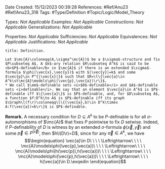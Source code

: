 <div class="topSpace"></div>

Date Created: 15/12/2023 00:39:28
References: #Ref/Anu23 #Ref/Anu23_318
Tags: #Type/Definition #Topic/Logic/Model_Theory

Types: <i>Not Applicable</i>
Examples: <i>Not Applicable</i>
Constructions: <i>Not Applicable</i>
Generalizations: <i>Not Applicable</i>

Properties: <i>Not Applicable</i>
Sufficiencies: <i>Not Applicable</i>
Equivalences: <i>Not Applicable</i>
Justifications: <i>Not Applicable</i>

``` ad-Definition
title: Definition.

Let $\mc{A}\coloneqq(A,\sigma^\mc{A})$ be a $\sigma$-structure and fix $P\subseteq A$. A $k$-ary relation $R\subseteq A^k$ is said to be <b>$P$-definable</b> in $\mc{A}$ if there is an extended $\sigma$-formula $\phi(\vec{x},\vec{y})$ with $|\vec{y}|=k$ and some $\vec{p}\in P^{|\vec{x}|}$ such that $R=\l\{\vec{a}\in A^k\st\mc{A}\models\phi(\vec{p},\vec{a})\r\}$.
* We call $\em$-definable sets <i>$0$-definable</i> and $A$-definable sets <i>definable</i>. We say that an element $\vec{a}\in A^k$ is $P$-definable iff $\{\vec{a}\}$ is $P$-definable, and, for $D\subseteq A$, a function $f:D^k\to A$ is $P$-definable iff its graph $\Graph\l(f\r)\coloneqq\l\{(\vec{a},b)\in D^k\times A:f(\vec{a})=b\r\}$ is $P$-definable.

```

<b>Remark.</b> A necessary condition for $D\subseteq A^k$ to be $P$-definable is for all $\sigma$-automorphisms of $\mc{A}$ that fixes $P$ pointwise to fix $D$ setwise. Indeed, if $P$-definability of $D$ is witness by an extended $\sigma$-formula $\phi(\vec{x},\vec{y})$ and some $\vec{p}\in P^{|\vec{x}|}$, then $h\l(D\r)=D$, since for any $\vec{a}\in A^k$, we have
$$\begin{equation}
    \vec{a}\in D\ \ \ \ \Leftrightarrow\ \ \ \ \mc{A}\models\phi(\vec{p},\vec{a})\ \ \ \ \Leftrightarrow\ \ \ \ \mc{A}\models\phi(h(\vec{p}),h(\vec{a}))\ \ \ \ \Leftrightarrow\ \ \ \ \mc{A}\models\phi(\vec{p},h(\vec{a}))\ \ \ \ \Leftrightarrow\ \ \ \ h(\vec{a})\in D.\exqedin
\end{equation}$$

